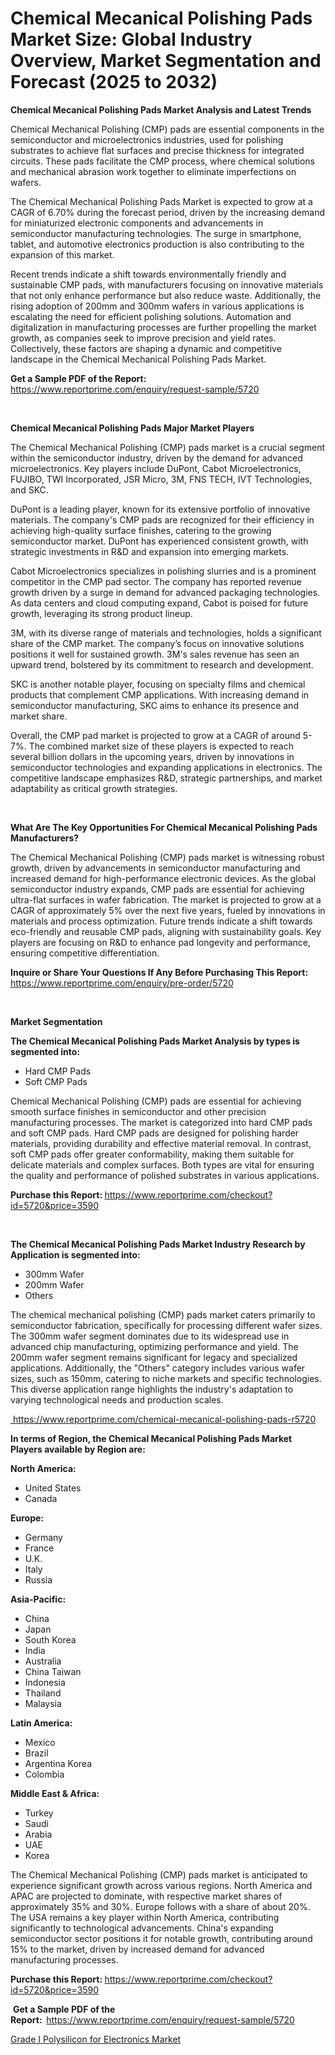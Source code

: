 <p><h1>Chemical Mecanical Polishing Pads Market Size: Global Industry Overview, Market Segmentation and Forecast (2025 to 2032)</h1></p><p><strong>Chemical Mecanical Polishing Pads Market Analysis and Latest Trends</strong></p>
<p><p>Chemical Mechanical Polishing (CMP) pads are essential components in the semiconductor and microelectronics industries, used for polishing substrates to achieve flat surfaces and precise thickness for integrated circuits. These pads facilitate the CMP process, where chemical solutions and mechanical abrasion work together to eliminate imperfections on wafers.</p><p>The Chemical Mechanical Polishing Pads Market is expected to grow at a CAGR of 6.70% during the forecast period, driven by the increasing demand for miniaturized electronic components and advancements in semiconductor manufacturing technologies. The surge in smartphone, tablet, and automotive electronics production is also contributing to the expansion of this market.</p><p>Recent trends indicate a shift towards environmentally friendly and sustainable CMP pads, with manufacturers focusing on innovative materials that not only enhance performance but also reduce waste. Additionally, the rising adoption of 200mm and 300mm wafers in various applications is escalating the need for efficient polishing solutions. Automation and digitalization in manufacturing processes are further propelling the market growth, as companies seek to improve precision and yield rates. Collectively, these factors are shaping a dynamic and competitive landscape in the Chemical Mechanical Polishing Pads Market.</p></p>
<p><strong>Get a Sample PDF of the Report:&nbsp;</strong> <a href="https://www.reportprime.com/enquiry/request-sample/5720?utm_campaign=2235&utm_medium=2&utm_source=Github&utm_content=ia&utm_term=19032025&utm_id=chemical-mecanical-polishing-pads">https://www.reportprime.com/enquiry/request-sample/5720</a></p>
<p>&nbsp;</p>
<p><strong>Chemical Mecanical Polishing Pads Major Market Players</strong></p>
<p><p>The Chemical Mechanical Polishing (CMP) pads market is a crucial segment within the semiconductor industry, driven by the demand for advanced microelectronics. Key players include DuPont, Cabot Microelectronics, FUJIBO, TWI Incorporated, JSR Micro, 3M, FNS TECH, IVT Technologies, and SKC. </p><p>DuPont is a leading player, known for its extensive portfolio of innovative materials. The company's CMP pads are recognized for their efficiency in achieving high-quality surface finishes, catering to the growing semiconductor market. DuPont has experienced consistent growth, with strategic investments in R&D and expansion into emerging markets.</p><p>Cabot Microelectronics specializes in polishing slurries and is a prominent competitor in the CMP pad sector. The company has reported revenue growth driven by a surge in demand for advanced packaging technologies. As data centers and cloud computing expand, Cabot is poised for future growth, leveraging its strong product lineup.</p><p>3M, with its diverse range of materials and technologies, holds a significant share of the CMP market. The company’s focus on innovative solutions positions it well for sustained growth. 3M's sales revenue has seen an upward trend, bolstered by its commitment to research and development.</p><p>SKC is another notable player, focusing on specialty films and chemical products that complement CMP applications. With increasing demand in semiconductor manufacturing, SKC aims to enhance its presence and market share.</p><p>Overall, the CMP pad market is projected to grow at a CAGR of around 5-7%. The combined market size of these players is expected to reach several billion dollars in the upcoming years, driven by innovations in semiconductor technologies and expanding applications in electronics. The competitive landscape emphasizes R&D, strategic partnerships, and market adaptability as critical growth strategies.</p></p>
<p>&nbsp;</p>
<p><strong>What Are The Key Opportunities For Chemical Mecanical Polishing Pads Manufacturers?</strong></p>
<p><p>The Chemical Mechanical Polishing (CMP) pads market is witnessing robust growth, driven by advancements in semiconductor manufacturing and increased demand for high-performance electronic devices. As the global semiconductor industry expands, CMP pads are essential for achieving ultra-flat surfaces in wafer fabrication. The market is projected to grow at a CAGR of approximately 5% over the next five years, fueled by innovations in materials and process optimization. Future trends indicate a shift towards eco-friendly and reusable CMP pads, aligning with sustainability goals. Key players are focusing on R&D to enhance pad longevity and performance, ensuring competitive differentiation.</p></p>
<p><strong>Inquire or Share Your Questions If Any Before Purchasing This Report:</strong> <a href="https://www.reportprime.com/enquiry/pre-order/5720?utm_campaign=2235&utm_medium=2&utm_source=Github&utm_content=ia&utm_term=19032025&utm_id=chemical-mecanical-polishing-pads">https://www.reportprime.com/enquiry/pre-order/5720</a></p>
<p>&nbsp;</p>
<p><strong>Market Segmentation</strong></p>
<p><strong>The Chemical Mecanical Polishing Pads Market Analysis by types is segmented into:</strong></p>
<p><ul><li>Hard CMP Pads</li><li>Soft CMP Pads</li></ul></p>
<p><p>Chemical Mechanical Polishing (CMP) pads are essential for achieving smooth surface finishes in semiconductor and other precision manufacturing processes. The market is categorized into hard CMP pads and soft CMP pads. Hard CMP pads are designed for polishing harder materials, providing durability and effective material removal. In contrast, soft CMP pads offer greater conformability, making them suitable for delicate materials and complex surfaces. Both types are vital for ensuring the quality and performance of polished substrates in various applications.</p></p>
<p><strong>Purchase this Report:&nbsp;</strong><a href="https://www.reportprime.com/checkout?id=5720&price=3590&utm_campaign=2235&utm_medium=2&utm_source=Github&utm_content=ia&utm_term=19032025&utm_id=chemical-mecanical-polishing-pads">https://www.reportprime.com/checkout?id=5720&price=3590</a></p>
<p>&nbsp;</p>
<p><strong>The Chemical Mecanical Polishing Pads Market Industry Research by Application is segmented into:</strong></p>
<p><ul><li>300mm Wafer</li><li>200mm Wafer</li><li>Others</li></ul></p>
<p><p>The chemical mechanical polishing (CMP) pads market caters primarily to semiconductor fabrication, specifically for processing different wafer sizes. The 300mm wafer segment dominates due to its widespread use in advanced chip manufacturing, optimizing performance and yield. The 200mm wafer segment remains significant for legacy and specialized applications. Additionally, the "Others" category includes various wafer sizes, such as 150mm, catering to niche markets and specific technologies. This diverse application range highlights the industry's adaptation to varying technological needs and production scales.</p></p>
<p><a href="https://www.reportprime.com/chemical-mecanical-polishing-pads-r5720?utm_campaign=2235&utm_medium=2&utm_source=Github&utm_content=ia&utm_term=19032025&utm_id=chemical-mecanical-polishing-pads">&nbsp;https://www.reportprime.com/chemical-mecanical-polishing-pads-r5720</a></p>
<p><strong>In terms of Region, the Chemical Mecanical Polishing Pads Market Players available by Region are:</strong></p>
<p>
    <p> <strong> North America: </strong>
        <ul>
            <li>United States</li>
            <li>Canada</li>
        </ul>
        </p> 
    <p> <strong> Europe: </strong>
        <ul>
            <li>Germany</li>
            <li>France</li>
            <li>U.K.</li>
            <li>Italy</li>
            <li>Russia</li>
        </ul>
        </p> 
    <p> <strong> Asia-Pacific: </strong>
        <ul>
            <li>China</li>
            <li>Japan</li>
            <li>South Korea</li>
            <li>India</li>
            <li>Australia</li>
            <li>China Taiwan</li>
            <li>Indonesia</li>
            <li>Thailand</li>
            <li>Malaysia</li>
        </ul>
        </p> 
    <p> <strong> Latin America: </strong>
        <ul>
            <li>Mexico</li>
            <li>Brazil</li>
            <li>Argentina Korea</li>
            <li>Colombia</li>
        </ul>
        </p> 
    <p> <strong> Middle East & Africa: </strong>
        <ul>
            <li>Turkey</li>
            <li>Saudi</li>
            <li>Arabia</li>
            <li>UAE</li>
            <li>Korea</li>
        </ul>
    </p>
    </p>
<p><p>The Chemical Mechanical Polishing (CMP) pads market is anticipated to experience significant growth across various regions. North America and APAC are projected to dominate, with respective market shares of approximately 35% and 30%. Europe follows with a share of about 20%. The USA remains a key player within North America, contributing significantly to technological advancements. China's expanding semiconductor sector positions it for notable growth, contributing around 15% to the market, driven by increased demand for advanced manufacturing processes.</p></p>
<p><strong>Purchase this Report: </strong><a href="https://www.reportprime.com/checkout?id=5720&price=3590&utm_campaign=2235&utm_medium=2&utm_source=Github&utm_content=ia&utm_term=19032025&utm_id=chemical-mecanical-polishing-pads">https://www.reportprime.com/checkout?id=5720&price=3590</a></p>
<p>&nbsp;<strong>Get a Sample PDF of the Report:&nbsp;&nbsp;</strong><a href="https://www.reportprime.com/enquiry/request-sample/5720?utm_campaign=2235&utm_medium=2&utm_source=Github&utm_content=ia&utm_term=19032025&utm_id=chemical-mecanical-polishing-pads">https://www.reportprime.com/enquiry/request-sample/5720</a></p>
<p><strong></strong></p>
<p><p><a href="https://github.com/AshrafKhan865/Market-Research-Report-List-1/blob/main/grade-i-polysilicon-for-electronics-market.md?utm_campaign=2235&utm_medium=2&utm_source=Github&utm_content=ia&utm_term=19032025&utm_id=chemical-mecanical-polishing-pads">Grade I Polysilicon for Electronics Market</a></p></p>